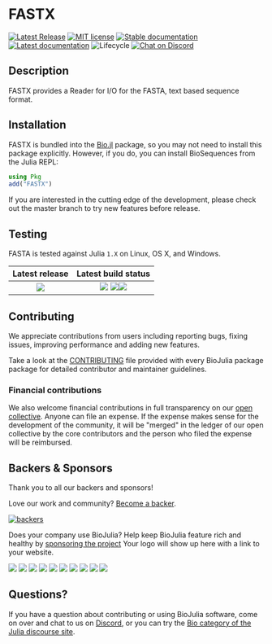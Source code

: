 # FASTX

[![Latest Release](https://img.shields.io/github/release/BioJulia/FASTX.jl.svg?style=flat-square)](https://github.com/BioJulia/FASTX.jl/releases/latest)
[![MIT license](https://img.shields.io/badge/license-MIT-green.svg?style=flat-square)](https://github.com/BioJulia/FASTX.jl/blob/master/LICENSE) 
[![Stable documentation](https://img.shields.io/badge/docs-stable-blue.svg?style=flat-square)](https://biojulia.github.io/FASTX.jl/stable)
[![Latest documentation](https://img.shields.io/badge/docs-latest-blue.svg?style=flat-square)](https://biojulia.github.io/FASTX.jl/latest/)
![Lifecycle](https://img.shields.io/badge/lifecycle-maturing-orange.svg?style=flat-square)
[![Chat on Discord](https://img.shields.io/badge/discord-chat-blue.svg?style=flat-square&logo=discord&colorB=%237289DA)](https://discord.gg/z73YNFz)


## Description

FASTX provides a Reader for I/O for the FASTA, text based sequence format. 


## Installation

FASTX is bundled into the [Bio.jl](https://github.com/BioJulia/Bio.jl)
package, so you may not need to install this package explicitly.
However, if you do, you can install BioSequences from the Julia REPL:

```julia
using Pkg
add("FASTX")
```

If you are interested in the cutting edge of the development, please check out
the master branch to try new features before release.


## Testing

FASTA is tested against Julia `1.X` on Linux, OS X, and Windows.

| **Latest release** | **Latest build status** |
|:------------------:|:-----------------------:|
|[![](http://pkg.julialang.org/badges/FASTX_1.0.svg)](http://pkg.julialang.org/?pkg=FASTX) | [![](https://travis-ci.org/BioJulia/FASTX.jl.svg?branch=master)](https://travis-ci.org/BioJulia/FASTX.jl) [![](https://ci.appveyor.com/api/projects/status/jcluuycn0763hnea/branch/master?svg=true)](https://ci.appveyor.com/project/BenJWard/fastx-jl/branch/master)[![](https://codecov.io/gh/BioJulia/FASTX.jl/branch/master/graph/badge.svg)](https://codecov.io/gh/BioJulia/FASTX.jl)|


## Contributing

We appreciate contributions from users including reporting bugs, fixing
issues, improving performance and adding new features.

Take a look at the [CONTRIBUTING](https://github.com/BioJulia/FASTX.jl/blob/master/CONTRIBUTING.md) file provided with
every BioJulia package package for detailed contributor and maintainer
guidelines.


### Financial contributions

We also welcome financial contributions in full transparency on our
[open collective](https://opencollective.com/biojulia).
Anyone can file an expense. If the expense makes sense for the development
of the community, it will be "merged" in the ledger of our open collective by
the core contributors and the person who filed the expense will be reimbursed.


## Backers & Sponsors

Thank you to all our backers and sponsors!

Love our work and community? [Become a backer](https://opencollective.com/biojulia#backer).

[![backers](https://opencollective.com/biojulia/backers.svg?width=890)](https://opencollective.com/biojulia#backers)

Does your company use BioJulia? Help keep BioJulia feature rich and healthy by
[sponsoring the project](https://opencollective.com/biojulia#sponsor)
Your logo will show up here with a link to your website.

[![](https://opencollective.com/biojulia/sponsor/0/avatar.svg)](https://opencollective.com/biojulia/sponsor/0/website)
[![](https://opencollective.com/biojulia/sponsor/1/avatar.svg)](https://opencollective.com/biojulia/sponsor/1/website)
[![](https://opencollective.com/biojulia/sponsor/2/avatar.svg)](https://opencollective.com/biojulia/sponsor/2/website)
[![](https://opencollective.com/biojulia/sponsor/3/avatar.svg)](https://opencollective.com/biojulia/sponsor/3/website)
[![](https://opencollective.com/biojulia/sponsor/4/avatar.svg)](https://opencollective.com/biojulia/sponsor/4/website)
[![](https://opencollective.com/biojulia/sponsor/5/avatar.svg)](https://opencollective.com/biojulia/sponsor/5/website)
[![](https://opencollective.com/biojulia/sponsor/6/avatar.svg)](https://opencollective.com/biojulia/sponsor/6/website)
[![](https://opencollective.com/biojulia/sponsor/7/avatar.svg)](https://opencollective.com/biojulia/sponsor/7/website)
[![](https://opencollective.com/biojulia/sponsor/8/avatar.svg)](https://opencollective.com/biojulia/sponsor/8/website)
[![](https://opencollective.com/biojulia/sponsor/9/avatar.svg)](https://opencollective.com/biojulia/sponsor/9/website)


## Questions?

If you have a question about contributing or using BioJulia software, come
on over and chat to us on [Discord](https://discord.gg/z73YNFz), or you can try the
[Bio category of the Julia discourse site](https://discourse.julialang.org/c/domain/bio).